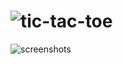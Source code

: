 # ![tic-tac-toe](https://sutharp777.github.io/tic-tac-toe/)


![screenshots](https://user-images.githubusercontent.com/49487927/120029294-86002480-c013-11eb-8275-8cc3b82e5c72.gif)

